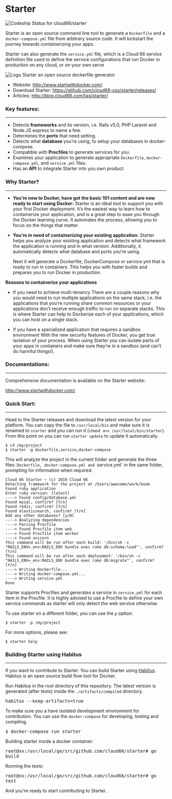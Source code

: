 # Starter

![Codeship Status for cloud66/starter](https://codeship.com/projects/81c5dde0-e914-0133-c219-4eaa3299b296/status)

Starter is an open source command line tool to generate a `Dockerfile` and a `docker-compose.yml` file from arbitrary source code. It will kickstart the journey towards containerizing your apps.

Starter can also generate the `service.yml` file, which is a Cloud 66 service definition file used to define the service configurations that run Docker in production on any cloud, or on your own serve

![Logo Starter an open source dockerfile generator](http://blog.cloud66.com/content/images/2016/08/Starter-open-source-dockerfile-generator-on-github.png)

- Website: http://www.startwithdocker.com/
- Download Starter: https://github.com/cloud66-oss/starter/releases/
- Articles: http://blog.cloud66.com/tag/starter/


### Key features:
___

- Detects **frameworks** and its version, i.e. Rails v5.0, PHP Laravel and Node.JS express to name a few.
- Determines the **ports** that need setting.
- Detects what **database** you’re using, to setup your databases in docker-compose.
- Compatible with **Procfiles** to generate services for you.
- Examines your application to generate appropriate `Dockerfile`, `docker-compose.yml`, and `service.yml` files.
- Has an **API** to integrate Starter into you own product.


### Why Starter?
___

- **You’re new to Docker, have got the basic 101 content and are now ready to start using Docker:**
  Starter is an ideal tool to support you with your first Docker deployment. It’s the easiest way to learn how to containerize your application, and is a great step to ease you through the Docker learning curve. It automates the process, allowing you to focus on the things that matter.

- **You’re in need of containerizing your existing application:**
  Starter helps you analyze your existing application and detects what framework the application is running and in what version. Additionally, it automatically detects what database and ports you’re using.

  Next it will generate a Dockerfile, DockerCompose or service.yml that is ready to run in containers. This helps you with faster builds and prepares you to run Docker in production.

**Reasons to containerize your applications**

- If you need to achieve multi-tenancy
There are a couple reasons why you would need to run multiple applications on the same stack, i.e. the applications that you’re running share common resources or your applications don’t receive enough traffic to run on separate stacks. This is where Starter can help to Dockerize each of your applications, which you can host on a single stack.

- If you have a specialized application that requires a sandbox environment
With the new security features of Docker, you get true isolation of your process. When using Starter you can isolate parts of your apps in containers and make sure they’re in a sandbox (and can’t do harmful things!).

### Documentations:
___

Comprehensive documentation is available on the Starter website:

http://www.startwithdocker.com/

### Quick Start:
___

Head to the Starter releases and download the latest version for your platform. You can copy the file to `/usr/local/bin` and make sure it is renamed to `starter` and you can run it (`chmod a+x /usr/local/bin/starter`). From this point on you can run `starter update` to update it automatically.

    $ cd /my/project
    $ starter -g dockerfile,service,docker-compose

This will analyze the project in the current folder and generate the three files: `Dockerfile, docker-compose.yml and `service.yml` in the same folder, prompting for information when required.


    Cloud 66 Starter ~ (c) 2019 Cloud 66
    Detecting framework for the project at /Users/awesome/work/boom
    Found ruby application
    Enter ruby version: [latest]
    ----> Found config/database.yml
    Found mysql, confirm? [Y/n]
    Found redis, confirm? [Y/n]
    Found elasticsearch, confirm? [Y/n]
    Add any other databases? [y/N]
    ----> Analyzing dependencies
    ----> Parsing Procfile
    ----> Found Procfile item web
    ----> Found Procfile item worker
    ----> Found unicorn
    This command will be run after each build: '/bin/sh -c "RAILS_ENV=_env:RAILS_ENV bundle exec rake db:schema:load"', confirm? [Y/n]
    This command will be run after each deployment: '/bin/sh -c "RAILS_ENV=_env:RAILS_ENV bundle exec rake db:migrate"', confirm? [Y/n]
    ----> Writing Dockerfile...
    ----> Writing docker-compose.yml...
    ----> Writing service.yml
    Done

Starter supports Procfiles and generates a service in `service.yml` for each item in the Procfile. It is highly advised to use a Procfile to define your own service commands as starter will only detect the web service otherwise.

To use starter on a different folder, you can use the `p` option:


    $ starter -p /my/project

For more options, please see:


    $ starter help


### Building Starter using Habitus
___


If you want to contribute to Starter. You can build Starter using [Habitus](http://www.habitus.io). Habitus is an open source build flow tool for Docker.

Run Habitus in the root directory of this repository. The latest version is generated (after tests) inside the `./artifacts/compiled` directory.

<kbd>habitus --keep-artifacts=true</kbd>

To make sure you a have isolated development environment for contribution. You can use the `docker-compose` for developing, testing and compiling.

<kbd>$ docker-compose run starter</kbd>

Building starter inside a docker container:

<kbd>root@xx:/usr/local/go/src/github.com/cloud66/starter# go build</kbd>

Running the tests:

<kbd>root@xx:/usr/local/go/src/github.com/cloud66/starter# go test</kbd>


And you’re ready to start contributing to Starter.
